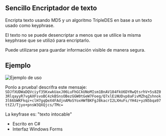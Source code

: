 ## Sencillo Encriptador de texto
Encripta texto usando MD5 y un algoritmo TripleDES en base a un texto usado como keyphrase.

El texto no se puede desencriptar a menos que se utilice la misma keyphrase que se utilizó para encriptarlo.

Puede utilizarse para guardar información visible de manera segura.

## Ejemplo
![Ejemplo de uso](https://ericconcha.com/wp-content/uploads/2022/07/muestra_encriptador.png)

Ponlo a prueba! descrifra este mensaje:
`SDJfXUDWaDQVciyf35KxwkUaxJ06LuFhGCkUNoMIsm1BnAV184FkU6DYRwQtsrhV+5s8Z03RlqayyR7vgAXFsvoBC4zkBSnsOBezGGW0tGeW7Foeg/Q7xlEiNUDvp8aFivMZhqZshnok3l66bWKFkqz+clH7gqQeX4FAdjnAMoSYoxHWfBKFgJ8kacrI2LXHuFs/YH4z+yzN5bqa97ttZJ/Tjyo+pnsW3QXQjcs/TMc=`

La keyfrase es: "texto intocable"

- Escrito en C#
- Interfaz Windows Forms
